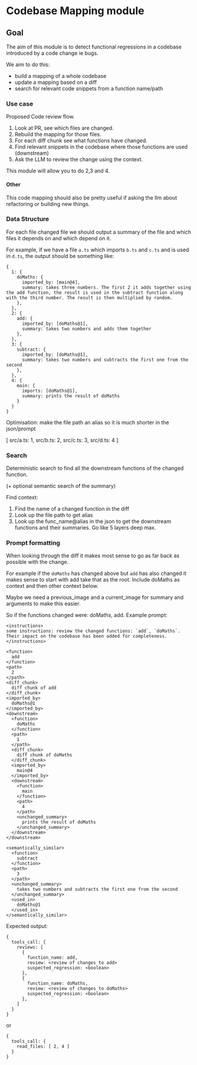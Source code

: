 # Codebase Mapping module

## Goal

The aim of this module is to detect functional regressions in a codebase introduced by a code change ie bugs.

We aim to do this:

- build a mapping of a whole codebase
- update a mapping based on a diff
- search for relevant code snippets from a function name/path

### Use case

Proposed Code review flow.

1. Look at PR, see which files are changed.
2. Rebuild the mapping for those files.
3. For each diff chunk see what functions have changed.
4. Find relevant snippets in the codebase where those functions are used (downstream)
5. Ask the LLM to review the change using the context.

This module will allow you to do 2,3 and 4.

#### Other

This code mapping should also be pretty useful if asking the llm about refactoring or building new things.

### Data Structure

For each file changed file we should output a summary of the file and which files it depends on and which depend on it.

For example, if we have a file `a.ts` which imports `b.ts` and `c.ts` and is used in `d.ts`, the output should be something like:

```
{
  1: {
    doMaths: {
      imported_by: [main@4],
      summary: takes three numbers. The first 2 it adds together using the add function, the result is used in the subtract function along with the third number. The result is then multiplied by random.
    },
  },
  2: {
    add: {
      imported_by: [doMaths@1],
      summary: takes two numbers and adds them together
    },
  },
  3: {
    subtract: {
      imported_by: [doMaths@1],
      summary: takes two numbers and subtracts the first one from the second
    },
  },
  4: {
    main: {
      imports: [doMaths@1],
      summary: prints the result of doMaths
    }
  }
}
```

Optimisation: make the file path an alias so it is much shorter in the json/prompt

[ src/a.ts: 1, src/b.ts: 2, src/c.ts: 3, src/d.ts: 4 ]

### Search

Deterministic search to find all the downstream functions of the changed function.

(+ optional semantic search of the summary)

Find context:

1. Find the name of a changed function in the diff
2. Look up the file path to get alias
3. Look up the func_name@alias in the json to get the downstream functions and their summaries. Go like 5 layers deep max.

### Prompt formatting

When looking through the diff it makes most sense to go as far back as possible with the change.

For example if the `doMaths` has changed above but `add` has also changed it makes sense to start with add take that as the root. Include doMaths as context and then other context below.

Maybe we need a previous_image and a current_image for summary and arguments to make this easier.

So if the functions changed were: doMaths, add. Example prompt:

```
<instructions>
some instructions: review the changed functions: `add`, `doMaths`. Their impact on the codebase has been added for completeness.
</instructions>

<function>
  add
</function>
<path>
  2
</path>
<diff_chunk>
  diff chunk of add
</diff_chunk>
<imported_by>
  doMaths@1
</imported_by>
<downstream>
  <function>
    doMaths
  </function>
  <path>
    1
  </path>
  <diff_chunk>
    diff chunk of doMaths
  </diff_chunk>
  <imported_by>
    main@4
  </imported_by>
  <downstream>
    <function>
      main
    </function>
    <path>
      4
    </path>
    <unchanged_summary>
      prints the result of doMaths
    </unchanged_summary>
  </downstream>
</downstream>

<semantically_similar>
  <function>
    subtract
  </function>
  <path>
    3
  </path>
  <unchanged_summary>
    takes two numbers and subtracts the first one from the second
  </unchanged_summary>
  <used_in>
    doMaths@1
  </used_in>
</semantically_similar>
```

Expected output:

```
{
  tools_call: {
    reviews: [
      {
        function_name: add,
        review: <review of changes to add>
        suspected_regression: <boolean>
      },
      {
        function_name: doMaths,
        review: <review of changes to doMaths>
        suspected_regression: <boolean>
      },
    ]
  }
}
```

or

```
{
  tools_call: {
    read_files: [ 2, 4 ]
  }
}
```
